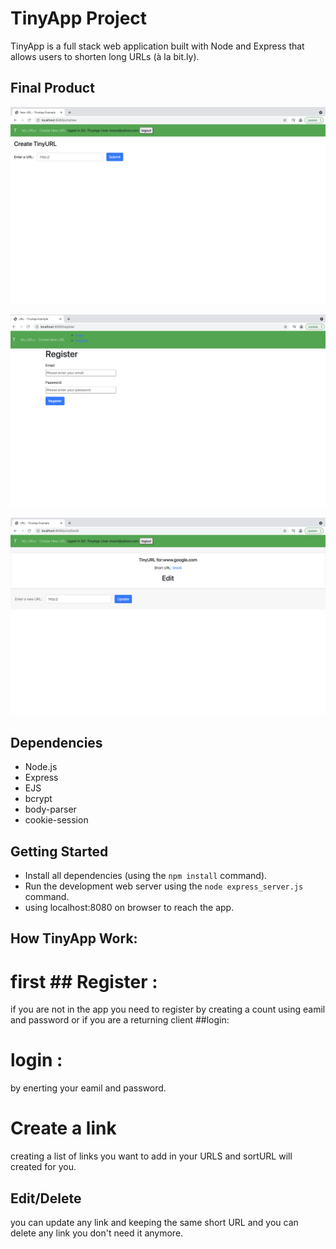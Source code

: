 # TinyApp Project

TinyApp is a full stack web application built with Node and Express that allows users to shorten long URLs (à la bit.ly).

## Final Product

!["Create URL"](https://github.com/mays4/tinyapp/blob/master/doc/create-URL.png?raw=true)

!["Register"](https://github.com/mays4/tinyapp/blob/master/doc/register.png?raw=true)

!["Update"](https://github.com/mays4/tinyapp/blob/master/doc/update%20URL.png?raw=true)


## Dependencies

- Node.js
- Express
- EJS
- bcrypt
- body-parser
- cookie-session

## Getting Started

- Install all dependencies (using the `npm install` command).
- Run the development web server using the `node express_server.js` command.
- using localhost:8080 on browser to reach the app.
## How TinyApp Work:
# first ## Register :
if you are not in the app you need to register  by creating a count using eamil and password or if you are a returning client ##login:
# login :
by enerting your eamil and password.
# Create a link
creating a list of links you want to add in your URLS and sortURL will created for you. 

## Edit/Delete
you can update any link  and keeping the same short URL and you can delete any link you don't need it anymore.